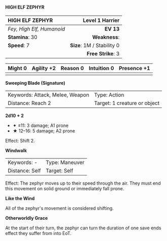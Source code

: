 #### HIGH ELF ZEPHYR

| HIGH ELF ZEPHYR           |        **Level 1 Harrier** |
| :------------------------ | -------------------------: |
| *Fey, High Elf, Humanoid* |                  **EV 13** |
| **Stamina**: 30           |              **Weakness**: |
| **Speed**: 7              | **Size**: 1M / Stability 0 |
|                           |         **Free Strike**: 3 |

| **Might** 0 | **Agility** +2 | **Reason** 0 | **Intuition** 0 | **Presence** +1 |
| ----------- | -------------- | ------------ | --------------- | --------------- |
|             |                |              |                 |                 |

**Sweeping Blade (Signature)**

|                                 |                              |
| :------------------------------ | :--------------------------- |
| Keywords: Attack, Melee, Weapon | Type: Action                 |
| Distance: Reach 2               | Target: 1 creature or object |

**2d10 + 2**

- ✦ ≤11: 3 damage; A1 prone
- ★ 12–16: 5 damage; A2 prone

Effect: Shift 2.

**Windwalk**

|                |                |
| :------------- | :------------- |
| Keywords: -    | Type: Maneuver |
| Distance: Self | Target: Self   |

Effect: The zephyr moves up to their speed through the air. They must end this movement on solid ground or immediately fall prone.

**Like the Wind**

All of the zephyr's movement is considered shifting.

**Otherworldly Grace**

At the start of their turn, the zephyr can turn the duration of one save ends effect they suffer from into EoT.
